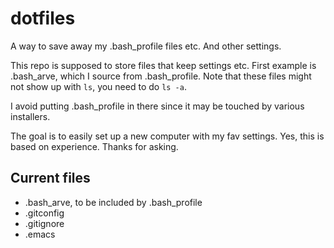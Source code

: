 # dotfiles
A way to save away my .bash_profile files etc. And other settings. 

This repo is supposed to store files that keep settings etc. First example is .bash_arve, which I source from .bash_profile. Note that these files might not show up with `ls`, you need to do `ls -a`.

I avoid putting .bash_profile in there since it may be touched
by various installers. 

The goal is to easily set up a new computer with my fav settings. Yes, this
is based on experience. Thanks for asking.

## Current files

* .bash_arve, to be included by .bash_profile
* .gitconfig
* .gitignore
* .emacs
